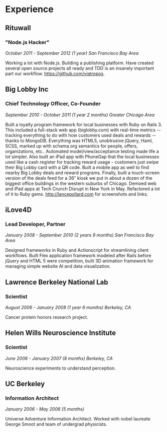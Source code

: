 # Experience

## Rituwall
### "Node.js Hacker"

_October 2011 - September 2012 (1 year) San Francisco Bay Area_

Working a lot with Node.js. Building a publishing platform. Have created several open source projects all ready and TDD is an insanely important part our workflow. https://github.com/viatropos.

## Big Lobby Inc
### Chief Technology Officer, Co-Founder

_September 2010 - October 2011 (1 year 2 months) Greater Chicago Area_

Built a loyalty program framework for local businesses with Ruby on Rails 3. This included a full-stack web app (biglobby.com) with real-time metrics -- tracking everything to do with how customers used deals and rewards -- thanks to MongoDB. Everything was HTML5, unobtrusive jQuery, Haml, SCSS, marked up with schema.org semantics for people, offers, organizations, etc.. Automated model/view/acceptance testing made life a lot simpler. Also built an iPad app with PhoneGap that the local businesses used like a cash register for tracking reward usage - customers just swipe their Big Lobby card with a QR code. Built a mobile app as well to find nearby Big Lobby deals and reward programs. Finally, built a touch-screen version of the deals feed for a 36″ kiosk we put in about a dozen of the biggest office buildings in the western suburbs of Chicago. Demoed web and iPad apps at Tech Crunch Disrupt in New York in May. Refactored a lot of it to Ruby gems. http://lancepollard.com for screenshots and links.

## iLove4D
### Lead Developer, Partner

_January 2008 - September 2010 (2 years 9 months) San Francisco Bay Area_

Designed frameworks in Ruby and Actionscript for streamlining client workflows. Built Flex application framework modeled after Rails before jQuery and HTML 5 were competition, built 3D animation framework for managing simple website AI and data visualization.

## Lawrence Berkeley National Lab
### Scientist

_August 2006 - January 2008 (1 year 6 months) Berkeley, CA_

Cancer protein honors research project.

## Helen Wills Neuroscience Institute
### Scientist

_June 2006 - January 2007 (8 months) Berkeley, CA_

Neuroscience experiments to understand perception.

## UC Berkeley
### Information Architect

_January 2006 - May 2006 (5 months)_

Universe Adventure Information Architect. Worked with nobel laureate George Smoot and team of undergrad physicists.